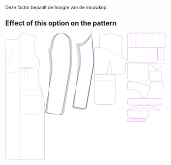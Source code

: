 
Deze factor bepaalt de hoogte van de mouwkop.


## Effect of this option on the pattern
![This image shows the effect of this option by superimposing several variants that have a different value for this option](carlton_sleevecapheight_sample.svg "Effect of this option on the pattern")